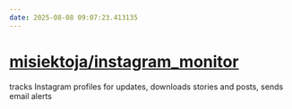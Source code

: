 ```yaml
---
date: 2025-08-08 09:07:23.413135
---
```


# [misiektoja/instagram_monitor](https://github.com/misiektoja/instagram_monitor)

tracks Instagram profiles for updates, downloads stories and posts, sends email alerts